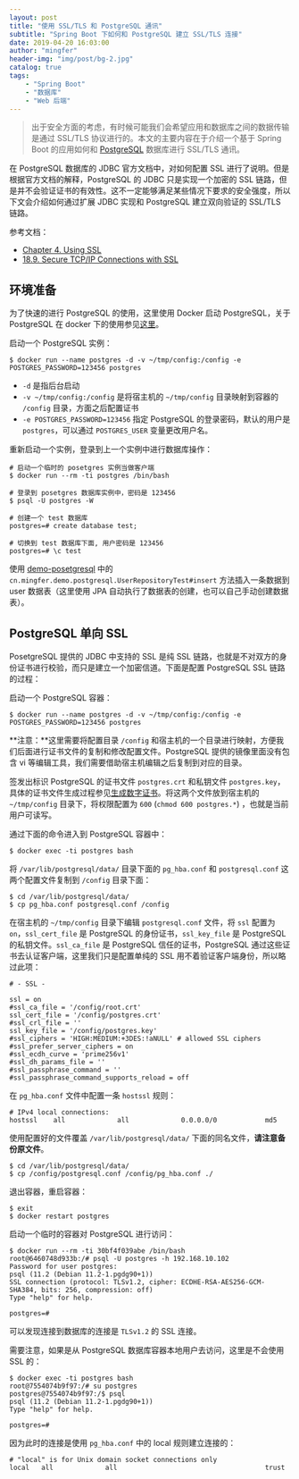 ```yaml
---
layout: post
title: "使用 SSL/TLS 和 PostgreSQL 通讯"
subtitle: "Spring Boot 下如何和 PostgreSQL 建立 SSL/TLS 连接"
date: 2019-04-20 16:03:00
author: "mingfer"
header-img: "img/post/bg-2.jpg"
catalog: true
tags: 
    - "Spring Boot"
    - "数据库"
	- "Web 后端"
---
```


> 出于安全方面的考虑，有时候可能我们会希望应用和数据库之间的数据传输是通过 SSL/TLS 协议进行的。本文的主要内容在于介绍一个基于 Spring Boot 的应用如何和 [PostgreSQL](https://www.postgresql.org) 数据库进行 SSL/TLS 通讯。



在 PostgreSQL 数据库的 JDBC 官方文档中，对如何配置 SSL 进行了说明。但是根据官方文档的解释，PostgreSQL 的 JDBC 只是实现一个加密的 SSL 链路，但是并不会验证证书的有效性。这不一定能够满足某些情况下要求的安全强度，所以下文会介绍如何通过扩展 JDBC 实现和 PostgreSQL 建立双向验证的 SSL/TLS 链路。

参考文档：

- [Chapter 4. Using SSL](https://jdbc.postgresql.org/documentation/94/ssl.html)
- [18.9. Secure TCP/IP Connections with SSL](https://www.postgresql.org/docs/current/ssl-tcp.html)

## 环境准备

为了快速的进行 PostgreSQL 的使用，这里使用 Docker 启动 PostgreSQL，关于 PostgreSQL 在 docker 下的使用参见[这里](https://hub.docker.com/_/postgres/)。

启动一个 PostgreSQL 实例：

```shell
$ docker run --name postgres -d -v ~/tmp/config:/config -e POSTGRES_PASSWORD=123456 postgres
```

- `-d` 是指后台启动
- `-v ~/tmp/config:/config` 是将宿主机的 `~/tmp/config` 目录映射到容器的 `/config` 目录，方面之后配置证书
- `-e POSTGRES_PASSWORD=123456` 指定 PostgreSQL 的登录密码，默认的用户是 `postgres`，可以通过 ``POSTGRES_USER`` 变量更改用户名。

重新启动一个实例，登录到上一个实例中进行数据库操作：

```shell
# 启动一个临时的 posetgres 实例当做客户端
$ docker run --rm -ti postgres /bin/bash

# 登录到 posetgres 数据库实例中，密码是 123456
$ psql -U postgres -W

# 创建一个 test 数据库
postgres=# create database test;

# 切换到 test 数据库下面, 用户密码是 123456
postgres=# \c test
```

使用 [demo-posetgresql](https://github.com/mingfer/demo/tree/master/demo-postgresql)  中的 `cn.mingfer.demo.postgresql.UserRepositoryTest#insert` 方法插入一条数据到 user 数据表（这里使用 JPA 自动执行了数据表的创建，也可以自己手动创建数据表）。

## PostgreSQL 单向 SSL

PosetgreSQL 提供的 JDBC 中支持的 SSL 是纯 SSL 链路，也就是不对双方的身份证书进行校验，而只是建立一个加密信道。下面是配置 PostgreSQL SSL 链路的过程：

启动一个 PostgreSQL 容器：

```shell
$ docker run --name postgres -d -v ~/tmp/config:/config -e POSTGRES_PASSWORD=123456 postgres
```

**注意：**这里需要将配置目录 `/config` 和宿主机的一个目录进行映射，方便我们后面进行证书文件的复制和修改配置文件。PostgreSQL 提供的镜像里面没有包含 vi 等编辑工具，我们需要借助宿主机编辑之后复制到对应的目录。

签发出标识 PostgreSQL 的证书文件 `postgres.crt` 和私钥文件 `postgres.key`，具体的证书文件生成过程参见[生成数字证书](http://www.mingfer.cn/2019/04/20/cert-gen/)。将这两个文件放到宿主机的 `~/tmp/config` 目录下，将权限配置为 `600` (`chmod 600 postgres.*`) ，也就是当前用户可读写。

通过下面的命令进入到 PostgreSQL 容器中：

```shell
$ docker exec -ti postgres bash
```

将 `/var/lib/postgresql/data/` 目录下面的 `pg_hba.conf` 和 `postgresql.conf` 这两个配置文件复制到 `/config` 目录下面：

```shell
$ cd /var/lib/postgresql/data/
$ cp pg_hba.conf postgresql.conf /config
```

在宿主机的 `~/tmp/config` 目录下编辑 `postgresql.conf` 文件，将 `ssl` 配置为 `on`，`ssl_cert_file` 是 PostgreSQL 的身份证书，`ssl_key_file` 是 PostgreSQL 的私钥文件。`ssl_ca_file` 是 PostgreSQL 信任的证书，PostgreSQL 通过这些证书去认证客户端，这里我们只是配置单纯的 SSL 用不着验证客户端身份，所以略过此项：

```shell
# - SSL -

ssl = on
#ssl_ca_file = '/config/root.crt'
ssl_cert_file = '/config/postgres.crt'
#ssl_crl_file = ''
ssl_key_file = '/config/postgres.key'
#ssl_ciphers = 'HIGH:MEDIUM:+3DES:!aNULL' # allowed SSL ciphers
#ssl_prefer_server_ciphers = on
#ssl_ecdh_curve = 'prime256v1'
#ssl_dh_params_file = ''
#ssl_passphrase_command = ''
#ssl_passphrase_command_supports_reload = off
```

在 `pg_hba.conf` 文件中配置一条 `hostssl` 规则：

```shell
# IPv4 local connections:
hostssl    all             all             0.0.0.0/0            md5
```

使用配置好的文件覆盖 `/var/lib/postgresql/data/` 下面的同名文件，**请注意备份原文件**。

```shell
$ cd /var/lib/postgresql/data/
$ cp /config/postgresql.conf /config/pg_hba.conf ./
```

退出容器，重启容器：

```shell
$ exit
$ docker restart postgres
```

启动一个临时的容器对 PostgreSQL 进行访问：

```shell
$ docker run --rm -ti 30bf4f039abe /bin/bash
root@6460748d933b:/# psql -U postgres -h 192.168.10.102 
Password for user postgres: 
psql (11.2 (Debian 11.2-1.pgdg90+1))
SSL connection (protocol: TLSv1.2, cipher: ECDHE-RSA-AES256-GCM-SHA384, bits: 256, compression: off)
Type "help" for help.

postgres=# 
```

可以发现连接到数据库的连接是 `TLSv1.2` 的 SSL 连接。

需要注意，如果是从 PostgreSQL 数据库容器本地用户去访问，这里是不会使用 SSL 的：

```shell
$ docker exec -ti postgres bash
root@7554074b9f97:/# su postgres
postgres@7554074b9f97:/$ psql
psql (11.2 (Debian 11.2-1.pgdg90+1))
Type "help" for help.

postgres=# 
```

因为此时的连接是使用 `pg_hba.conf` 中的 local 规则建立连接的：

```shell
# "local" is for Unix domain socket connections only
local   all             all                                     trust
```



